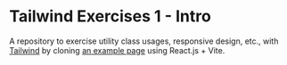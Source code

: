 # Tailwind Exercises 1 - Intro

A repository to exercise utility class usages, responsive design, etc., with [Tailwind](https://tailwindcss.com/) by cloning [an example page](https://gega-project.netlify.app/) using React.js + Vite.
